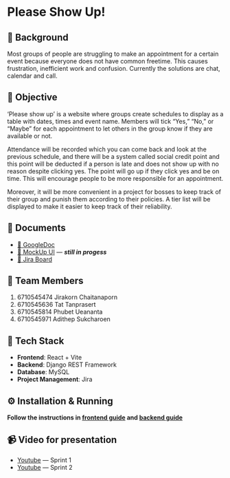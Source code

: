 # Please Show Up!

## 🍵 Background

Most groups of people are struggling to make an appointment for a certain event because everyone does not have common freetime. This causes frustration, inefficient work and confusion. Currently the solutions are chat, calendar and call. 


## 🎯 Objective

‘Please show up’ is a website where groups create schedules to display as a table with dates, times and event name. Members will tick “Yes,” “No,” or “Maybe” for each appointment to let others in the group know if they are available or not. 

Attendance will be recorded which you can come back and look at the previous schedule, and there will be a system called social credit point and this point will be deducted if a person is late and does not show up with no reason despite clicking yes. The point will go up if they click yes and be on time. This will encourage people to be more responsible for an appointment.

Moreover, it will be more convenient in a project for bosses to keep track of their group and punish them according to their policies. A tier list will be displayed to make it easier to keep track of their reliability.


## 📘 Documents

- [📑 GoogleDoc](https://docs.google.com/document/d/1llBzp3PViO052-bYdj2gJExWpR_8H1eHP4JyIaei_Os/edit?usp=sharing) 
- [🎨 MockUp UI]() — ***still in progess*** 
- [📆 Jira Board](https://ku-team-y210t4g2.atlassian.net/jira/software/projects/ISP/boards/36?atlOrigin=eyJpIjoiZDViMzI1ZmI5N2YwNDYxZTk3ZTlkMmQ4YTkxOWVmMWEiLCJwIjoiaiJ9)


## 👥 Team Members

1.  6710545474   Jirakorn Chaitanaporn
2.  6710545636   Tat Tanprasert 
3.  6710545814   Phubet Ueananta 
4.  6710545971   Adithep Sukcharoen
 


## 💾 Tech Stack

- **Frontend**: React + Vite
- **Backend**: Django REST Framework
- **Database**: MySQL
- **Project Management**: Jira  


## ⚙️ Installation & Running

**Follow the instructions in [frontend guide](frontend/README.md) and [backend guide](backend/README.md)**


## 📹 Video for presentation

- [Youtube](https://youtu.be/SEtLJMosBLw) — Sprint 1
- [Youtube](https://youtu.be/lO1jIbKyTTU) — Sprint 2
